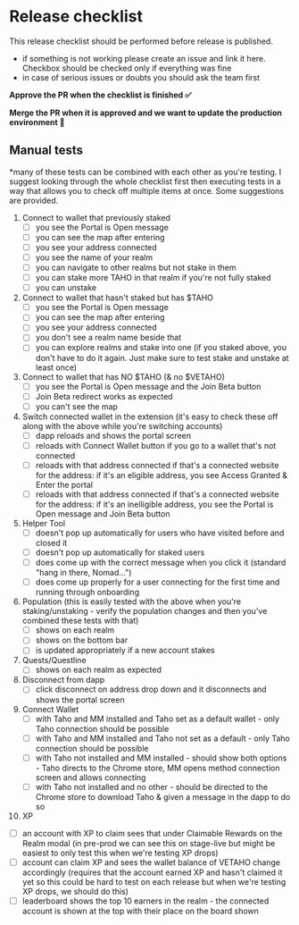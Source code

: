# Release checklist

This release checklist should be performed before release is published.

- if something is not working please create an issue and link it here. Checkbox
  should be checked only if everything was fine
- in case of serious issues or doubts you should ask the team first

**Approve the PR when the checklist is finished ✅**

**Merge the PR when it is approved and we want to update the production
environment 🚀**

## Manual tests

*many of these tests can be combined with each other as you're testing. I suggest looking through the whole checklist first then executing tests in a way that allows you to check off multiple items at once. Some suggestions are provided.


1. Connect to wallet that previously staked
   - [ ] you see the Portal is Open message
   - [ ] you can see the map after entering
   - [ ] you see your address connected
   - [ ] you see the name of your realm
   - [ ] you can navigate to other realms but not stake in them
   - [ ] you can stake more TAHO in that realm if you're not fully staked
   - [ ] you can unstake

2. Connect to wallet that hasn't staked but has $TAHO
   - [ ] you see the Portal is Open message
   - [ ] you can see the map after entering
   - [ ] you see your address connected
   - [ ] you don't see a realm name beside that
   - [ ] you can explore realms and stake into one (if you staked above, you don't have to do it again. Just make sure to test stake and unstake at least once)

3. Connect to wallet that has NO $TAHO (& no $VETAHO)
   - [ ] you see the Portal is Open message and the Join Beta button
   - [ ] Join Beta redirect works as expected
   - [ ] you can't see the map

4. Switch connected wallet in the extension (it's easy to check these off along with the above while you're switching accounts)
   - [ ] dapp reloads and shows the portal screen
   - [ ] reloads with Connect Wallet button if you go to a wallet that's not
         connected
   - [ ] reloads with that address connected if that's a connected website for
         the address: if it's an eligible address, you see Access Granted &
         Enter the portal
   - [ ] reloads with that address connected if that's a connected website for
         the address: if it's an inelligible address, you see the Portal is Open
         message and Join Beta button

5. Helper Tool
   - [ ] doesn't pop up automatically for users who have visited before and
         closed it
   - [ ] doesn't pop up automatically for staked users
   - [ ] does come up with the correct message when you click it (standard
         "hang in there, Nomad...")
   - [ ] does come up properly for a user connecting for the first time and
         running through onboarding

6. Population (this is easily tested with the above when you're staking/unstaking - verify the population changes and then you've combined these tests with that)
   - [ ] shows on each realm
   - [ ] shows on the bottom bar
   - [ ] is updated appropriately if a new account stakes

7. Quests/Questline
   - [ ] shows on each realm as expected

8. Disconnect from dapp
   - [ ] click disconnect on address drop down and it disconnects and shows the
         portal screen

9. Connect Wallet
   - [ ] with Taho and MM installed and Taho set as a default wallet - only Taho
         connection should be possible
   - [ ] with Taho and MM installed and Taho not set as a default - only Taho
         connection should be possible
   - [ ] with Taho not installed and MM installed - should show both options -
         Taho directs to the Chrome store, MM opens method connection screen and
         allows connecting      
   - [ ] with Taho not installed and no other - should be directed to the Chrome
         store to download Taho & given a message in the dapp to do so

10. XP
   - [ ] an account with XP to claim sees that under Claimable Rewards on the Realm modal (in pre-prod we can see this on stage-live but might be easiest to only test this when we're testing XP drops)
   - [ ] account can claim XP and sees the wallet balance of VETAHO change accordingly (requires that the account earned XP and hasn't claimed it yet so this could be hard to test on each release but when we're testing XP drops, we should do this)
   - [ ] leaderboard shows the top 10 earners in the realm - the connected account is shown at the top with their place on the board shown